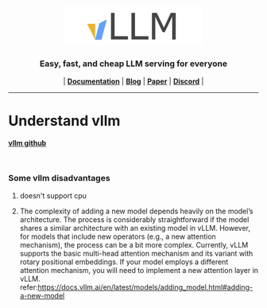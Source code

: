 <p align="center">
  <picture>
    <source media="(prefers-color-scheme: dark)" srcset="https://raw.githubusercontent.com/vllm-project/vllm/main/docs/source/assets/logos/vllm-logo-text-dark.png">
    <img alt="vLLM" src="https://raw.githubusercontent.com/vllm-project/vllm/main/docs/source/assets/logos/vllm-logo-text-light.png" width=55%>
  </picture>
</p>

<h3 align="center">
Easy, fast, and cheap LLM serving for everyone
</h3>

<p align="center">
| <a href="https://docs.vllm.ai"><b>Documentation</b></a> | <a href="https://vllm.ai"><b>Blog</b></a> | <a href="https://arxiv.org/abs/2309.06180"><b>Paper</b></a> | <a href="https://discord.gg/jz7wjKhh6g"><b>Discord</b></a> |

</p>

---

# Understand vllm

<a href="https://github.com/joaomdmoura/crewA"><b>vllm github</b></a>

```


```

### Some vllm disadvantages 


1. doesn't support cpu

2. The complexity of adding a new model depends heavily on the model’s architecture. The process is considerably straightforward if the model shares a similar architecture with an existing model in vLLM. However, for models that include new operators (e.g., a new attention mechanism), the process can be a bit more complex.
Currently, vLLM supports the basic multi-head attention mechanism and its variant with rotary positional embeddings. If your model employs a different attention mechanism, you will need to implement a new attention layer in vLLM.
refer:https://docs.vllm.ai/en/latest/models/adding_model.html#adding-a-new-model






